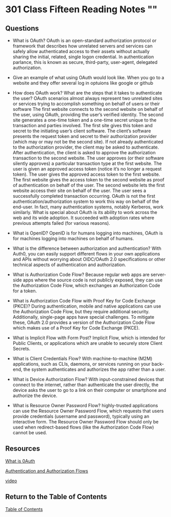 # 301 Class Fifteen Reading Notes ""

## Questions

- What is OAuth? OAuth is an open-standard authorization protocol or framework that describes how unrelated servers and services can safely allow authenticated access to their assets without actually sharing the initial, related, single logon credential. In authentication parlance, this is known as secure, third-party, user-agent, delegated authorization.

- Give an example of what using OAuth would look like. When you go to a website and they offer several log in optuions like google or github

- How does OAuth work? What are the steps that it takes to authenticate the user? OAuth scenarios almost always represent two unrelated sites or services trying to accomplish something on behalf of users or their software 
The first website connects to the second website on behalf of the user, using OAuth, providing the user’s verified identity.
The second site generates a one-time token and a one-time secret unique to the transaction and parties involved.
The first site gives this token and secret to the initiating user’s client software.
The client’s software presents the request token and secret to their authorization provider (which may or may not be the second site).
If not already authenticated to the authorization provider, the client may be asked to authenticate. After authentication, the client is asked to approve the authorization transaction to the second website.
The user approves (or their software silently approves) a particular transaction type at the first website.
The user is given an approved access token (notice it’s no longer a request token).
The user gives the approved access token to the first website.
The first website gives the access token to the second website as proof of authentication on behalf of the user.
The second website lets the first website access their site on behalf of the user.
The user sees a successfully completed transaction occurring.
OAuth is not the first authentication/authorization system to work this way on behalf of the end-user. In fact, many authentication systems, notably Kerberos, work similarly. What is special about OAuth is its ability to work across the web and its wide adoption. It succeeded with adoption rates where previous attempts failed (for various reasons).
- What is OpenID? OpenID is for humans logging into machines, OAuth is for machines logging into machines on behalf of humans.

- What is the difference between authorization and authentication? With Auth0, you can easily support different flows in your own applications and APIs without worrying about OIDC/OAuth 2.0 specifications or other technical aspects of authentication and authorization.

- What is Authorization Code Flow? Because regular web apps are server-side apps where the source code is not publicly exposed, they can use the Authorization Code Flow, which exchanges an Authorization Code for a token.

- What is Authorization Code Flow with Proof Key for Code Exchange (PKCE)? During authentication, mobile and native applications can use the Authorization Code Flow, but they require additional security. Additionally, single-page apps have special challenges. To mitigate these, OAuth 2.0 provides a version of the Authorization Code Flow which makes use of a Proof Key for Code Exchange (PKCE).

- What is Implicit Flow with Form Post? Implicit Flow, which is intended for Public Clients, or applications which are unable to securely store Client Secrets. 

- What is Client Credentials Flow? With machine-to-machine (M2M) applications, such as CLIs, daemons, or services running on your back-end, the system authenticates and authorizes the app rather than a user. 

- What is Device Authorization Flow? With input-constrained devices that connect to the internet, rather than authenticate the user directly, the device asks the user to go to a link on their computer or smartphone and authorize the device.

- What is Resource Owner Password Flow? highly-trusted applications can use the Resource Owner Password Flow, which requests that users provide credentials (username and password), typically using an interactive form. The Resource Owner Password Flow should only be used when redirect-based flows (like the Authorization Code Flow) cannot be used.

## Resources

[What is 0Auth](https://www.csoonline.com/article/3216404/what-is-oauth-how-the-open-authorization-framework-works.html)

[Authentication and Authorization Flows](https://auth0.com/docs/get-started/authentication-and-authorization-flow)

[video](https://auth0.com/docs/libraries/auth0-react)

## Return to the Table of Contents

[Table of Contents](https://todd75.github.io/reading-notes/)